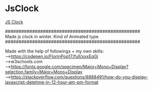 # JsClock

[JS Clock](https://atif-dev.github.io/JsClock/)

################################################## <br/>
Made js clock in winter. Kind of Animated type
##################################################

Made with the help of followings + my own skills:<br/>
-->https://codepen.io/FlorinPop17/full/xxxEqGj <br/>
-->w3schools.com <br/>
-->https://fonts.google.com/specimen/Major+Mono+Display?selection.family=Major+Mono+Display <br/>
-->https://stackoverflow.com/questions/8888491/how-do-you-display-javascript-datetime-in-12-hour-am-pm-format <br/>
